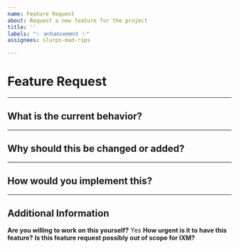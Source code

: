 ```yaml
---
name: Feature Request
about: Request a new feature for the project
title: ''
labels: "✨ enhancement ✨"
assignees: slurps-mad-rips

---
```


# Feature Request

***

<!-- Please do not post large amounts of code or logs into this report. The ticket will be deleted. Use https://gist.github.com for longer code snippets -->

## What is the current behavior?

<!-- "It doesn't exist/Has not been implemented yet/Doesn't work right" is not an acceptable answer -->
<!-- Explain exactly how it behaves. If it is for a new feature not yet in the library, you may delete this question -->

***

## Why should this be changed or added?

***

## How would you implement this?

***

## Additional Information

**Are you willing to work on this yourself?** Yes
**How urgent is it to have this feature?** <!-- The maintainer is free to disagree with your urgency -->
**Is this feature request possibly out of scope for IXM?** <!-- Keep in mind the core focus of IXM -->
